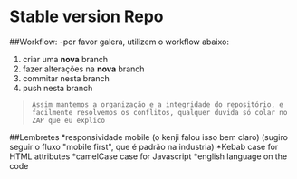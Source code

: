 # Stable version Repo

##Workflow:
-por favor galera, utilizem o workflow abaixo:
1. criar uma **nova** branch
2. fazer alterações na **nova** branch
3. commitar nesta branch
4. push nesta branch
>`Assim mantemos a organização e a integridade do repositório, e facilmente resolvemos os conflitos, qualquer duvida só colar no ZAP que eu explico`

##Lembretes
*responsividade mobile (o kenji falou isso bem claro) (sugiro seguir o fluxo "mobile first", que é padrão na industria)
*Kebab case for HTML attributes
*camelCase case for Javascript
*english language on the code
